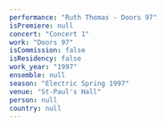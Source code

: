 ```yaml
---
performance: "Ruth Thomas - Doors 97"
isPremiere: null
concert: "Concert 1"
work: "Doors 97"
isCommission: false
isResidency: false
work_year: "1997"
ensemble: null
season: "Electric Spring 1997"
venue: "St-Paul's Hall"
person: null
country: null
---
```


